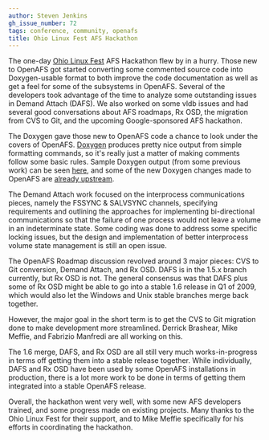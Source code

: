 ```yaml
---
author: Steven Jenkins
gh_issue_number: 72
tags: conference, community, openafs
title: Ohio Linux Fest AFS Hackathon
---
```


The one-day [Ohio Linux Fest](http://www.ohiolinux.org/) AFS Hackathon flew by in a hurry.  Those new to OpenAFS got started converting some commented source code into Doxygen-usable format to both improve the code documentation as well as get a feel for some of the subsystems in OpenAFS.  Several of the developers took advantage of the time to analyze some outstanding issues in Demand Attach (DAFS).  We also worked on some vldb issues and had several good conversations about AFS roadmaps, Rx OSD, the migration from CVS to Git, and the upcoming Google-sponsored AFS hackathon.

The Doxygen gave those new to OpenAFS code a chance to look under the covers of OpenAFS.  [Doxygen](http://www.doxygen.org/) produces pretty nice output from simple formatting commands, so it's really just a matter of making comments follow some basic rules.  Sample Doxygen output (from some previous work) can be seen [here](http://charles.endpoint.com/doxygen/html/ubik_8c.html), and some of the new Doxygen changes made to OpenAFS are [already upstream](http://www.openafs.org/cgi-bin/wdelta/doxygen-comments-20081010).

The Demand Attach work focused on the interprocess communications pieces, namely the FSSYNC & SALVSYNC channels, specifying requirements and outlining the approaches for implementing bi-directional communications so that the failure of one process would not leave a volume in an indeterminate state.  Some coding was done to address some specific locking issues, but the design and implementation of better interprocess volume state management is still an open issue.

The OpenAFS Roadmap discussion revolved around 3 major pieces: CVS to Git conversion, Demand Attach, and Rx OSD.  DAFS is in the 1.5.x branch currently, but Rx OSD is not.  The general consensus was that DAFS plus some of Rx OSD might be able to go into a stable 1.6 release in Q1 of 2009, which would also let the Windows and Unix stable branches merge back together.

However, the major goal in the short term is to get the CVS to Git migration done to make development more streamlined.  Derrick Brashear, Mike Meffie, and Fabrizio Manfredi are all working on this.

The 1.6 merge, DAFS, and Rx OSD are all still very much works-in-progress in terms off getting them into a stable release together.  While individually, DAFS and Rx OSD have been used by some OpenAFS installations in production, there is a lot more work to be done in terms of getting them integrated into a stable OpenAFS release.

Overall, the hackathon went very well, with some new AFS developers trained, and some progress made on existing projects.  Many thanks to the Ohio Linux Fest for their support, and to Mike Meffie specifically for his efforts in coordinating the hackathon.
